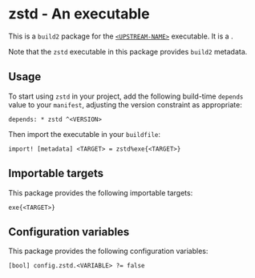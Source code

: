 # zstd - An executable

This is a `build2` package for the [`<UPSTREAM-NAME>`](https://<UPSTREAM-URL>)
executable. It is a <SUMMARY-OF-FUNCTIONALITY>.

Note that the `zstd` executable in this package provides `build2` metadata.


## Usage

To start using `zstd` in your project, add the following build-time
`depends` value to your `manifest`, adjusting the version constraint as
appropriate:

```
depends: * zstd ^<VERSION>
```

Then import the executable in your `buildfile`:

```
import! [metadata] <TARGET> = zstd%exe{<TARGET>}
```


## Importable targets

This package provides the following importable targets:

```
exe{<TARGET>}
```

<DESCRIPTION-OF-IMPORTABLE-TARGETS>


## Configuration variables

This package provides the following configuration variables:

```
[bool] config.zstd.<VARIABLE> ?= false
```

<DESCRIPTION-OF-CONFIG-VARIABLES>
